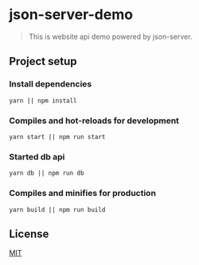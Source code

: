 # json-server-demo

> This is website api demo powered by json-server.

## Project setup

### Install dependencies
```
yarn || npm install
```

### Compiles and hot-reloads for development
```
yarn start || npm run start
```

### Started db api
```
yarn db || npm run db
```

### Compiles and minifies for production
```
yarn build || npm run build
```

## License

[MIT](https://davidkoojohn.github.io)
